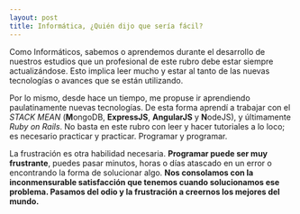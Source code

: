```yaml
---
layout: post
title: Informática, ¿Quién dijo que sería fácil?
---
```

Como Informáticos, sabemos o aprendemos durante el desarrollo de nuestros estudios que un profesional de este rubro debe estar siempre actualizándose. Esto implica leer mucho y estar al tanto de las nuevas tecnologías o avances que se están utilizando.

Por lo mismo, desde hace un tiempo, me propuse ir aprendiendo paulatinamente nuevas tecnologías. De esta forma aprendí a trabajar con el *STACK MEAN* (**M**ongoDB, **ExpressJS**, **AngularJS** y **N**odeJS), y últimamente *Ruby on Rails*. No basta en este rubro con leer y hacer tutoriales a lo loco; es necesario practicar y practicar. Programar y programar. 

La frustración es otra habilidad necesaria. **Programar puede ser muy frustrante**, puedes pasar minutos, horas o días atascado en un error o encontrando la forma de solucionar algo. **Nos consolamos con la inconmensurable satisfacción que tenemos cuando solucionamos ese problema. Pasamos del odio y la frustración a creernos los mejores del mundo.**



